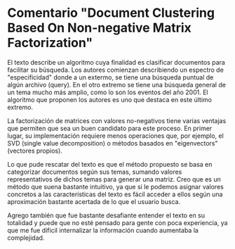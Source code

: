 # Comentario "Document Clustering Based On Non-negative Matrix Factorization"

El texto describe un algoritmo cuya finalidad es clasificar documentos para facilitar su búsqueda. Los autores comienzan describiendo un espectro de "especificidad" donde a un extermo, se tiene una búsqueda puntual de algún archivo (query). En el otro extremo se tiene una búsqueda general de un tema mucho más amplio, como lo son los eventos del año 2001. El algoritmo que proponen los autores es uno que destaca en este último extremo.

La factorización de matrices con valores no-negativos tiene varias ventajas que permiten que sea un buen candidato para este proceso. En primer lugar, su implementación requiere menos operaciones que, por ejemplo, el SVD (single value decomposition) o métodos basados en "eigenvectors" (vectores propios).

Lo que pude rescatar del texto es que el método propuesto se basa en categorizar documentos según sus temas, sumando valores representativos de dichos temas para generar una matriz. Creo que es un método que suena bastante intuitivo, ya que si le podemos asignar valores concretos a las características del texto es fácil acceder a ellos según una aproximación bastante acertada de lo que el usuario busca.

Agrego también que fue bastante desafiante entender el texto en su totalidad y puede que no esté pensado para gente con poca experiencia, ya que me fue dificil internalizar la información cuando aumentaba la complejidad.
